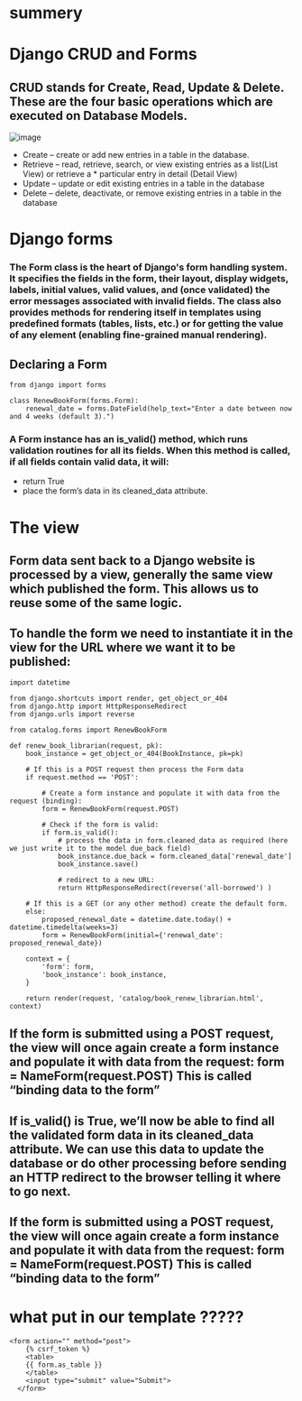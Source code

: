 # summery 
# Django CRUD and Forms
## CRUD stands for Create, Read, Update & Delete. These are the four basic operations which are executed on Database Models.
![image](https://www.dorusomcutean.com/wp-content/uploads/2020/03/crud.jpg)

- Create – create or add new entries in a table in the database.
- Retrieve – read, retrieve, search, or view existing entries as a list(List View) or retrieve a * particular entry in detail (Detail View)
- Update – update or edit existing entries in a table in the database
- Delete – delete, deactivate, or remove existing entries in a table in the database
# Django forms
### The Form class is the heart of Django's form handling system. It specifies the fields in the form, their layout, display widgets, labels, initial values, valid values, and (once validated) the error messages associated with invalid fields. The class also provides methods for rendering itself in templates using predefined formats (tables, lists, etc.) or for getting the value of any element (enabling fine-grained manual rendering).
## Declaring a Form
```
from django import forms

class RenewBookForm(forms.Form):
    renewal_date = forms.DateField(help_text="Enter a date between now and 4 weeks (default 3).")
```
### A Form instance has an is_valid() method, which runs validation routines for all its fields. When this method is called, if all fields contain valid data, it will:

- return True
- place the form’s data in its cleaned_data attribute.

# The view
## Form data sent back to a Django website is processed by a view, generally the same view which published the form. This allows us to reuse some of the same logic.

## To handle the form we need to instantiate it in the view for the URL where we want it to be published:
```
import datetime

from django.shortcuts import render, get_object_or_404
from django.http import HttpResponseRedirect
from django.urls import reverse

from catalog.forms import RenewBookForm

def renew_book_librarian(request, pk):
    book_instance = get_object_or_404(BookInstance, pk=pk)

    # If this is a POST request then process the Form data
    if request.method == 'POST':

        # Create a form instance and populate it with data from the request (binding):
        form = RenewBookForm(request.POST)

        # Check if the form is valid:
        if form.is_valid():
            # process the data in form.cleaned_data as required (here we just write it to the model due_back field)
            book_instance.due_back = form.cleaned_data['renewal_date']
            book_instance.save()

            # redirect to a new URL:
            return HttpResponseRedirect(reverse('all-borrowed') )

    # If this is a GET (or any other method) create the default form.
    else:
        proposed_renewal_date = datetime.date.today() + datetime.timedelta(weeks=3)
        form = RenewBookForm(initial={'renewal_date': proposed_renewal_date})

    context = {
        'form': form,
        'book_instance': book_instance,
    }

    return render(request, 'catalog/book_renew_librarian.html', context)
```

## If the form is submitted using a POST request, the view will once again create a form instance and populate it with data from the request: form = NameForm(request.POST) This is called “binding data to the form”
## If is_valid() is True, we’ll now be able to find all the validated form data in its cleaned_data attribute. We can use this data to update the database or do other processing before sending an HTTP redirect to the browser telling it where to go next. 
## If the form is submitted using a POST request, the view will once again create a form instance and populate it with data from the request: form = NameForm(request.POST) This is called “binding data to the form”
# what put in our template ?????
```
<form action="" method="post">
    {% csrf_token %}
    <table>
    {{ form.as_table }}
    </table>
    <input type="submit" value="Submit">
  </form>
```






























